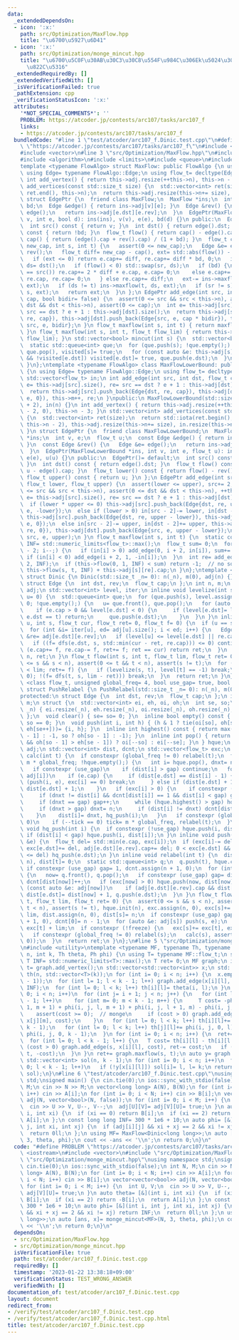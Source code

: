 ```yaml
---
data:
  _extendedDependsOn:
  - icon: ':x:'
    path: src/Optimization/MaxFlow.hpp
    title: "\u6700\u5927\u6D41"
  - icon: ':x:'
    path: src/Optimization/monge_mincut.hpp
    title: "\u6700\u5C0F\u30AB\u30C3\u30C8\u554F\u984C\u306Ek\u5024\u3078\u306E\u4E00\
      \u822C\u5316"
  _extendedRequiredBy: []
  _extendedVerifiedWith: []
  _isVerificationFailed: true
  _pathExtension: cpp
  _verificationStatusIcon: ':x:'
  attributes:
    '*NOT_SPECIAL_COMMENTS*': ''
    PROBLEM: https://atcoder.jp/contests/arc107/tasks/arc107_f
    links:
    - https://atcoder.jp/contests/arc107/tasks/arc107_f
  bundledCode: "#line 1 \"test/atcoder/arc107_f.Dinic.test.cpp\"\n#define PROBLEM\
    \ \"https://atcoder.jp/contests/arc107/tasks/arc107_f\"\n#include <iostream>\n\
    #include <vector>\n#line 3 \"src/Optimization/MaxFlow.hpp\"\n#include <numeric>\n\
    #include <algorithm>\n#include <limits>\n#include <queue>\n#include <cassert>\n\
    template <typename FlowAlgo> struct MaxFlow: public FlowAlgo {\n using FlowAlgo::FlowAlgo;\n\
    \ using Edge= typename FlowAlgo::Edge;\n using flow_t= decltype(Edge::cap);\n\
    \ int add_vertex() { return this->adj.resize(++this->n), this->n - 1; }\n std::vector<int>\
    \ add_vertices(const std::size_t size) {\n  std::vector<int> ret(size);\n  std::iota(ret.begin(),\
    \ ret.end(), this->n);\n  return this->adj.resize(this->n+= size), ret;\n }\n\
    \ struct EdgePtr {\n  friend class MaxFlow;\n  MaxFlow *ins;\n  int v, e;\n  bool\
    \ bd;\n  Edge &edge() { return ins->adj[v][e]; }\n  Edge &rev() {\n   Edge &e=\
    \ edge();\n   return ins->adj[e.dst][e.rev];\n  }\n  EdgePtr(MaxFlow *ins, int\
    \ v, int e, bool d): ins(ins), v(v), e(e), bd(d) {}\n public:\n  EdgePtr()= default;\n\
    \  int src() const { return v; }\n  int dst() { return edge().dst; }\n  bool is_direct()\
    \ const { return !bd; }\n  flow_t flow() { return cap() - edge().cap; }\n  flow_t\
    \ cap() { return (edge().cap + rev().cap) / (1 + bd); }\n  flow_t change_cap(flow_t\
    \ new_cap, int s, int t) {\n   assert(0 <= new_cap);\n   Edge &e= edge(), &re=\
    \ rev();\n   flow_t diff= new_cap - cap(), ext= std::abs(flow()) - new_cap;\n\
    \   if (ext <= 0) return e.cap+= diff, re.cap+= diff * bd, 0;\n   int sr= src(),\
    \ ds= dst();\n   if (flow() < 0) std::swap(sr, ds);\n   if (bd) {\n    if (sr\
    \ == src()) re.cap+= 2 * diff + e.cap, e.cap= 0;\n    else e.cap+= 2 * diff +\
    \ re.cap, re.cap= 0;\n   } else re.cap+= diff;\n   ext-= ins->maxflow(sr, ds,\
    \ ext);\n   if (ds != t) ins->maxflow(t, ds, ext);\n   if (sr != s) ins->maxflow(sr,\
    \ s, ext);\n   return ext;\n  }\n };\n EdgePtr add_edge(int src, int dst, flow_t\
    \ cap, bool bidir= false) {\n  assert(0 <= src && src < this->n), assert(0 <=\
    \ dst && dst < this->n), assert(0 <= cap);\n  int e= this->adj[src].size(), re=\
    \ src == dst ? e + 1 : this->adj[dst].size();\n  return this->adj[src].push_back(Edge{dst,\
    \ re, cap}), this->adj[dst].push_back(Edge{src, e, cap * bidir}), this->m++, EdgePtr{this,\
    \ src, e, bidir};\n }\n flow_t maxflow(int s, int t) { return maxflow(s, t, std::numeric_limits<flow_t>::max());\
    \ }\n flow_t maxflow(int s, int t, flow_t flow_lim) { return this->flow(s, t,\
    \ flow_lim); }\n std::vector<bool> mincut(int s) {\n  std::vector<bool> visited(this->n);\n\
    \  static std::queue<int> que;\n  for (que.push(s); !que.empty();) {\n   s= que.front(),\
    \ que.pop(), visited[s]= true;\n   for (const auto &e: this->adj[s])\n    if (e.cap\
    \ && !visited[e.dst]) visited[e.dst]= true, que.push(e.dst);\n  }\n  return visited;\n\
    \ }\n};\ntemplate <typename FlowAlgo> class MaxFlowLowerBound: public FlowAlgo\
    \ {\n using Edge= typename FlowAlgo::Edge;\n using flow_t= decltype(Edge::cap);\n\
    \ std::vector<flow_t> in;\n int add_edge(int src, int dst, flow_t cap) {\n  int\
    \ e= this->adj[src].size(), re= src == dst ? e + 1 : this->adj[dst].size();\n\
    \  return this->adj[src].push_back(Edge{dst, re, cap}), this->adj[dst].push_back(Edge{src,\
    \ e, 0}), this->m++, re;\n }\npublic:\n MaxFlowLowerBound(std::size_t n= 0): FlowAlgo(n\
    \ + 2), in(n) {}\n int add_vertex() { return this->adj.resize(++this->n), in.resize(this->n\
    \ - 2, 0), this->n - 3; }\n std::vector<int> add_vertices(const std::size_t size)\
    \ {\n  std::vector<int> ret(size);\n  return std::iota(ret.begin(), ret.end(),\
    \ this->n - 2), this->adj.resize(this->n+= size), in.resize(this->n - 2, 0), ret;\n\
    \ }\n struct EdgePtr {\n  friend class MaxFlowLowerBound;\n  MaxFlowLowerBound\
    \ *ins;\n  int v, e;\n  flow_t u;\n  const Edge &edge() { return ins->adj[v][e];\
    \ }\n  const Edge &rev() {\n   Edge &e= edge();\n   return ins->adj[e.dst][e.rev];\n\
    \  }\n  EdgePtr(MaxFlowLowerBound *ins, int v, int e, flow_t u): ins(ins), v(v),\
    \ e(e), u(u) {}\n public:\n  EdgePtr()= default;\n  int src() const { return v;\
    \ }\n  int dst() const { return edge().dst; }\n  flow_t flow() const { return\
    \ u - edge().cap; }\n  flow_t lower() const { return flow() - rev().cap; }\n \
    \ flow_t upper() const { return u; }\n };\n EdgePtr add_edge(int src, int dst,\
    \ flow_t lower, flow_t upper) {\n  assert(lower <= upper), src+= 2, dst+= 2, assert(0\
    \ <= src && src < this->n), assert(0 <= dst && dst < this->n), ++this->m;\n  int\
    \ e= this->adj[src].size(), re= src == dst ? e + 1 : this->adj[dst].size();\n\
    \  if (lower * upper <= 0) this->adj[src].push_back(Edge{dst, re, upper}), this->adj[dst].push_back(Edge{src,\
    \ e, -lower});\n  else if (lower > 0) in[src - 2]-= lower, in[dst - 2]+= lower,\
    \ this->adj[src].push_back(Edge{dst, re, upper - lower}), this->adj[dst].push_back(Edge{src,\
    \ e, 0});\n  else in[src - 2]-= upper, in[dst - 2]+= upper, this->adj[src].push_back(Edge{dst,\
    \ re, 0}), this->adj[dst].push_back(Edge{src, e, upper - lower});\n  return EdgePtr(this,\
    \ src, e, upper);\n }\n flow_t maxflow(int s, int t) {\n  static constexpr flow_t\
    \ INF= std::numeric_limits<flow_t>::max();\n  flow_t sum= 0;\n  for (int i= this->n\
    \ - 2; i--;) {\n   if (in[i] > 0) add_edge(0, i + 2, in[i]), sum+= in[i];\n  \
    \ if (in[i] < 0) add_edge(i + 2, 1, -in[i]);\n  }\n  int re= add_edge(t+= 2, s+=\
    \ 2, INF);\n  if (this->flow(0, 1, INF) < sum) return -1;  // no solution\n  return\
    \ this->flow(s, t, INF) + this->adj[s][re].cap;\n }\n};\ntemplate <class flow_t>\
    \ struct Dinic {\n Dinic(std::size_t _n= 0): n(_n), m(0), adj(n) {}\nprotected:\n\
    \ struct Edge {\n  int dst, rev;\n  flow_t cap;\n };\n int n, m;\n std::vector<std::vector<Edge>>\
    \ adj;\n std::vector<int> level, iter;\n inline void levelize(int s, int t, int\
    \ u= 0) {\n  std::queue<int> que;\n  for (que.push(s), level.assign(n, -1), level[s]=\
    \ 0; !que.empty();) {\n   u= que.front(), que.pop();\n   for (auto &e: adj[u])\n\
    \    if (e.cap > 0 && level[e.dst] < 0) {\n     if (level[e.dst]= level[u] + 1;\
    \ e.dst == t) return;\n     que.push(e.dst);\n    }\n  }\n }\n inline flow_t dfs(int\
    \ u, int s, flow_t cur, flow_t ret= 0, flow_t f= 0) {\n  if (u == s) return cur;\n\
    \  for (int &i= iter[u], ed= adj[u].size(); i < ed; i++) {\n   Edge &e= adj[u][i],\
    \ &re= adj[e.dst][e.rev];\n   if (level[u] <= level[e.dst] || re.cap == 0) continue;\n\
    \   if ((f= dfs(e.dst, s, std::min(cur - ret, re.cap))) <= 0) continue;\n   if\
    \ (e.cap+= f, re.cap-= f, ret+= f; ret == cur) return ret;\n  }\n  return level[u]=\
    \ n, ret;\n }\n flow_t flow(int s, int t, flow_t lim, flow_t ret= 0) {\n  assert(0\
    \ <= s && s < n), assert(0 <= t && t < n), assert(s != t);\n  for (flow_t f; ret\
    \ < lim; ret+= f) {\n   if (levelize(s, t), level[t] == -1) break;\n   if (iter.assign(n,\
    \ 0); !(f= dfs(t, s, lim - ret))) break;\n  }\n  return ret;\n }\n};\ntemplate\
    \ <class flow_t, unsigned global_freq= 4, bool use_gap= true, bool freeze= false>\
    \ struct PushRelabel {\n PushRelabel(std::size_t _n= 0): n(_n), m(0), adj(n) {}\n\
    protected:\n struct Edge {\n  int dst, rev;\n  flow_t cap;\n };\n int n, gap,\
    \ m;\n struct {\n  std::vector<int> ei, eh, oi, oh;\n  int se, so;\n  void init(int\
    \ _n) { ei.resize(_n), eh.resize(_n), oi.resize(_n), oh.resize(_n), se= so= 0;\
    \ };\n  void clear() { se= so= 0; }\n  inline bool empty() const { return se +\
    \ so == 0; }\n  void push(int i, int h) { (h & 1 ? tie(oi[so], oh[so++]) : tie(ei[se],\
    \ eh[se++]))= {i, h}; }\n  inline int highest() const { return max(se ? eh[se\
    \ - 1] : -1, so ? oh[so - 1] : -1); }\n  inline int pop() { return !se || (so\
    \ && oh[so - 1] > eh[se - 1]) ? oi[--so] : ei[--se]; }\n } hque;\n std::vector<std::vector<Edge>>\
    \ adj;\n std::vector<int> dist, dcnt;\n std::vector<flow_t> exc;\n inline void\
    \ calc(int t) {\n  if constexpr (global_freq != 0) relabel(t);\n  for (int tick=\
    \ m * global_freq; !hque.empty();) {\n   int i= hque.pop(), dnxt= n * 2 - 1;\n\
    \   if constexpr (use_gap)\n    if (dist[i] > gap) continue;\n   for (auto &e:\
    \ adj[i])\n    if (e.cap) {\n     if (dist[e.dst] == dist[i] - 1) {\n      if\
    \ (push(i, e), exc[i] == 0) break;\n     } else if (dist[e.dst] + 1 < dnxt) dnxt=\
    \ dist[e.dst] + 1;\n    }\n   if (exc[i] > 0) {\n    if constexpr (use_gap) {\n\
    \     if (dnxt != dist[i] && dcnt[dist[i]] == 1 && dist[i] < gap) gap= dist[i];\n\
    \     if (dnxt == gap) gap++;\n     while (hque.highest() > gap) hque.pop();\n\
    \     if (dnxt > gap) dnxt= n;\n     if (dist[i] != dnxt) dcnt[dist[i]]--, dcnt[dnxt]++;\n\
    \    }\n    dist[i]= dnxt, hq_push(i);\n   }\n   if constexpr (global_freq !=\
    \ 0)\n    if (--tick == 0) tick= m * global_freq, relabel(t);\n  }\n }\n inline\
    \ void hq_push(int i) {\n  if constexpr (!use_gap) hque.push(i, dist[i]);\n  else\
    \ if (dist[i] < gap) hque.push(i, dist[i]);\n }\n inline void push(int i, Edge\
    \ &e) {\n  flow_t del= std::min(e.cap, exc[i]);\n  if (exc[i]-= del, e.cap-= del,\
    \ exc[e.dst]+= del, adj[e.dst][e.rev].cap+= del; 0 < exc[e.dst] && exc[e.dst]\
    \ <= del) hq_push(e.dst);\n }\n inline void relabel(int t) {\n  dist.assign(n,\
    \ n), dist[t]= 0;\n  static std::queue<int> q;\n  q.push(t), hque.clear();\n \
    \ if constexpr (use_gap) gap= 1, dcnt.assign(n + 1, 0);\n  for (int now; !q.empty();)\
    \ {\n   now= q.front(), q.pop();\n   if constexpr (use_gap) gap= dist[now] + 1,\
    \ dcnt[dist[now]]++;\n   if (exc[now] > 0) hque.push(now, dist[now]);\n   for\
    \ (const auto &e: adj[now])\n    if (adj[e.dst][e.rev].cap && dist[e.dst] == n)\
    \ dist[e.dst]= dist[now] + 1, q.push(e.dst);\n  }\n }\n flow_t flow(int s, int\
    \ t, flow_t lim, flow_t ret= 0) {\n  assert(0 <= s && s < n), assert(0 <= t &&\
    \ t < n), assert(s != t), hque.init(n), exc.assign(n, 0), exc[s]+= lim, exc[t]-=\
    \ lim, dist.assign(n, 0), dist[s]= n;\n  if constexpr (use_gap) gap= 1, dcnt.assign(n\
    \ + 1, 0), dcnt[0]= n - 1;\n  for (auto &e: adj[s]) push(s, e);\n  calc(t), ret=\
    \ exc[t] + lim;\n  if constexpr (!freeze) {\n   exc[s]+= exc[t], exc[t]= 0;\n\
    \   if constexpr (global_freq != 0) relabel(s);\n   calc(s), assert(exc == std::vector<flow_t>(n,\
    \ 0));\n  }\n  return ret;\n }\n};\n#line 5 \"src/Optimization/monge_mincut.hpp\"\
    \n#include <utility>\ntemplate <typename MF, typename Th, typename Ph> auto monge_mincut(int\
    \ n, int k, Th theta, Ph phi) {\n using T= typename MF::flow_t;\n static constexpr\
    \ T INF= std::numeric_limits<T>::max();\n T ret= 0;\n MF graph;\n int s= graph.add_vertex(),\
    \ t= graph.add_vertex();\n std::vector<std::vector<int>> x;\n std::vector<std::vector<T>>\
    \ th(n, std::vector<T>(k));\n for (int i= 0; i < n; i++) {\n  x.emplace_back(graph.add_vertices(k\
    \ - 1));\n  for (int l= 1; l < k - 1; l++) graph.add_edge(x[i][l], x[i][l - 1],\
    \ INF);\n  for (int l= 0; l < k; l++) th[i][l]= theta(i, l);\n }\n for (int i=\
    \ 0; i < n; i++)\n  for (int j= i + 1; j < n; j++) {\n   for (int l= 0; l < k\
    \ - 1; l++)\n    for (int m= 0; m < k - 1; m++) {\n     T cost= -phi(i, j, l +\
    \ 1, m + 1) + phi(i, j, l, m + 1) + phi(i, j, l + 1, m) - phi(i, j, l, m);\n \
    \    assert(cost >= 0);  // monge\n     if (cost > 0) graph.add_edge(x[i][l],\
    \ x[j][m], cost);\n    }\n   for (int l= 0; l < k; l++) th[i][l]+= phi(i, j, l,\
    \ k - 1);\n   for (int l= 0; l < k; l++) th[j][l]+= phi(i, j, 0, l);\n   ret-=\
    \ phi(i, j, 0, k - 1);\n  }\n for (int i= 0; i < n; i++) {\n  ret+= th[i][0];\n\
    \  for (int l= 0; l < k - 1; l++) {\n   T cost= th[i][l] - th[i][l + 1];\n   if\
    \ (cost > 0) graph.add_edge(s, x[i][l], cost), ret-= cost;\n   if (cost < 0) graph.add_edge(x[i][l],\
    \ t, -cost);\n  }\n }\n ret+= graph.maxflow(s, t);\n auto y= graph.mincut(s);\n\
    \ std::vector<int> sol(n, k - 1);\n for (int i= 0; i < n; i++)\n  for (int l=\
    \ 0; l < k - 1; l++)\n   if (!y[x[i][l]]) sol[i]= l, l= k;\n return std::make_pair(ret,\
    \ sol);\n}\n#line 6 \"test/atcoder/arc107_f.Dinic.test.cpp\"\nusing namespace\
    \ std;\nsigned main() {\n cin.tie(0);\n ios::sync_with_stdio(false);\n int N,\
    \ M;\n cin >> N >> M;\n vector<long long> A(N), B(N);\n for (int i= 0; i < N;\
    \ i++) cin >> A[i];\n for (int i= 0; i < N; i++) cin >> B[i];\n vector<vector<bool>>\
    \ adj(N, vector<bool>(N, false));\n for (int i= 0; i < M; i++) {\n  int U, V;\n\
    \  cin >> U >> V, U--, V--;\n  adj[U][V]= adj[V][U]= true;\n }\n auto theta= [&](int\
    \ i, int xi) {\n  if (xi == 0) return B[i];\n  if (xi == 2) return -B[i];\n  return\
    \ A[i];\n };\n const long long INF= 300 * 1e6 + 10;\n auto phi= [&](int i, int\
    \ j, int xi, int xj) {\n  if (adj[i][j] && xi + xj == 2 && xi != xj) return INF;\n\
    \  return 0ll;\n };\n using MF= MaxFlow<Dinic<long long>>;\n auto [ans, x]= monge_mincut<MF>(N,\
    \ 3, theta, phi);\n cout << -ans << '\\n';\n return 0;\n}\n"
  code: "#define PROBLEM \"https://atcoder.jp/contests/arc107/tasks/arc107_f\"\n#include\
    \ <iostream>\n#include <vector>\n#include \"src/Optimization/MaxFlow.hpp\"\n#include\
    \ \"src/Optimization/monge_mincut.hpp\"\nusing namespace std;\nsigned main() {\n\
    \ cin.tie(0);\n ios::sync_with_stdio(false);\n int N, M;\n cin >> N >> M;\n vector<long\
    \ long> A(N), B(N);\n for (int i= 0; i < N; i++) cin >> A[i];\n for (int i= 0;\
    \ i < N; i++) cin >> B[i];\n vector<vector<bool>> adj(N, vector<bool>(N, false));\n\
    \ for (int i= 0; i < M; i++) {\n  int U, V;\n  cin >> U >> V, U--, V--;\n  adj[U][V]=\
    \ adj[V][U]= true;\n }\n auto theta= [&](int i, int xi) {\n  if (xi == 0) return\
    \ B[i];\n  if (xi == 2) return -B[i];\n  return A[i];\n };\n const long long INF=\
    \ 300 * 1e6 + 10;\n auto phi= [&](int i, int j, int xi, int xj) {\n  if (adj[i][j]\
    \ && xi + xj == 2 && xi != xj) return INF;\n  return 0ll;\n };\n using MF= MaxFlow<Dinic<long\
    \ long>>;\n auto [ans, x]= monge_mincut<MF>(N, 3, theta, phi);\n cout << -ans\
    \ << '\\n';\n return 0;\n}\n"
  dependsOn:
  - src/Optimization/MaxFlow.hpp
  - src/Optimization/monge_mincut.hpp
  isVerificationFile: true
  path: test/atcoder/arc107_f.Dinic.test.cpp
  requiredBy: []
  timestamp: '2023-01-22 13:38:18+09:00'
  verificationStatus: TEST_WRONG_ANSWER
  verifiedWith: []
documentation_of: test/atcoder/arc107_f.Dinic.test.cpp
layout: document
redirect_from:
- /verify/test/atcoder/arc107_f.Dinic.test.cpp
- /verify/test/atcoder/arc107_f.Dinic.test.cpp.html
title: test/atcoder/arc107_f.Dinic.test.cpp
---
```

